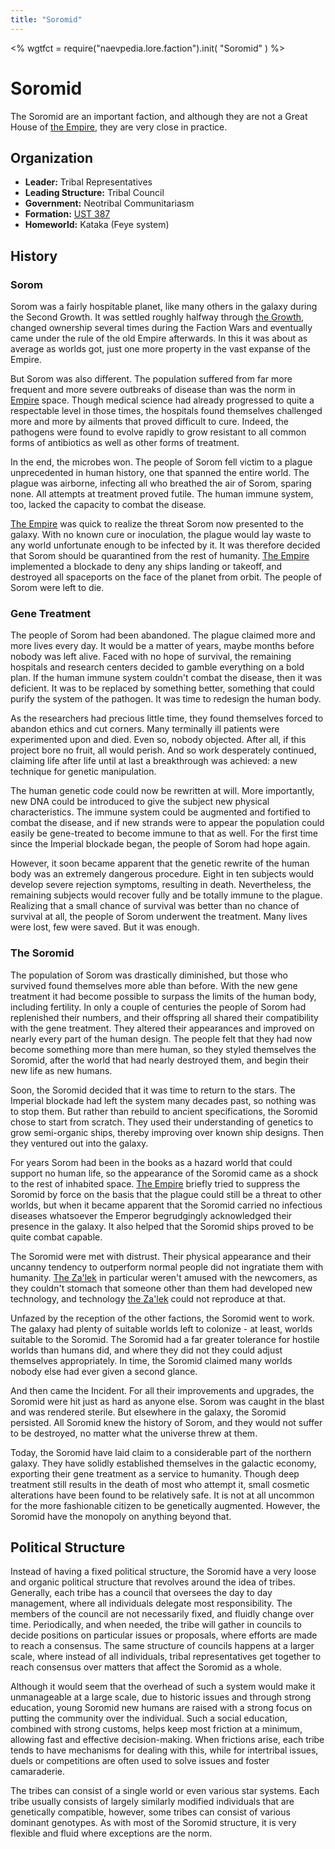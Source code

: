 ```yaml
---
title: "Soromid"
---
```

<%
wgtfct = require("naevpedia.lore.faction").init( "Soromid" )
%>
<widget wgtfct />

# Soromid

The Soromid are an important faction, and although they are not a Great House of [the Empire](lore/factions/empire), they are very close in practice.

## Organization

* **Leader:** Tribal Representatives
* **Leading Structure:** Tribal Council
* **Government:** Neotribal Communitariasm
* **Formation:** [UST 387](lore/history)
* **Homeworld:** Kataka (Feye system)

## History

### Sorom

Sorom was a fairly hospitable planet, like many others in the galaxy during the Second Growth.
It was settled roughly halfway through [the Growth](lore/history), changed ownership several times during the Faction Wars and eventually came under the rule of the old Empire afterwards.
In this it was about as average as worlds got, just one more property in the vast expanse of the Empire.

But Sorom was also different.
The population suffered from far more frequent and more severe outbreaks of disease than was the norm in [Empire](lore/factions/empire) space.
Though medical science had already progressed to quite a respectable level in those times, the hospitals found themselves challenged more and more by ailments that proved difficult to cure.
Indeed, the pathogens were found to evolve rapidly to grow resistant to all common forms of antibiotics as well as other forms of treatment.

In the end, the microbes won.
The people of Sorom fell victim to a plague unprecedented in human history, one that spanned the entire world.
The plague was airborne, infecting all who breathed the air of Sorom, sparing none.
All attempts at treatment proved futile.
The human immune system, too, lacked the capacity to combat the disease.

[The Empire](lore/factions/empire) was quick to realize the threat Sorom now presented to the galaxy.
With no known cure or inoculation, the plague would lay waste to any world unfortunate enough to be infected by it.
It was therefore decided that Sorom should be quarantined from the rest of humanity.
[The Empire](lore/factions/empire) implemented a blockade to deny any ships landing or takeoff, and destroyed all spaceports on the face of the planet from orbit.
The people of Sorom were left to die.

### Gene Treatment

The people of Sorom had been abandoned.
The plague claimed more and more lives every day.
It would be a matter of years, maybe months before nobody was left alive.
Faced with no hope of survival, the remaining hospitals and research centers decided to gamble everything on a bold plan.
If the human immune system couldn't combat the disease, then it was deficient.
It was to be replaced by something better, something that could purify the system of the pathogen.
It was time to redesign the human body.

As the researchers had precious little time, they found themselves forced to abandon ethics and cut corners.
Many terminally ill patients were experimented upon and died.
Even so, nobody objected.
After all, if this project bore no fruit, all would perish.
And so work desperately continued, claiming life after life until at last a breakthrough was achieved: a new technique for genetic manipulation.

The human genetic code could now be rewritten at will.
More importantly, new DNA could be introduced to give the subject new physical characteristics.
The immune system could be augmented and fortified to combat the disease, and if new strands were to appear the population could easily be gene-treated to become immune to that as well.
For the first time since the Imperial blockade began, the people of Sorom had hope again.

However, it soon became apparent that the genetic rewrite of the human body was an extremely dangerous procedure.
Eight in ten subjects would develop severe rejection symptoms, resulting in death.
Nevertheless, the remaining subjects would recover fully and be totally immune to the plague.
Realizing that a small chance of survival was better than no chance of survival at all, the people of Sorom underwent the treatment.
Many lives were lost, few were saved.
But it was enough.

### The Soromid

The population of Sorom was drastically diminished, but those who survived found themselves more able than before.
With the new gene treatment it had become possible to surpass the limits of the human body, including fertility.
In only a couple of centuries the people of Sorom had replenished their numbers, and their offspring all shared their compatibility with the gene treatment.
They altered their appearances and improved on nearly every part of the human design.
The people felt that they had now become something more than mere human, so they styled themselves the Soromid, after the world that had nearly destroyed them, and begin their new life as new humans.

Soon, the Soromid decided that it was time to return to the stars.
The Imperial blockade had left the system many decades past, so nothing was to stop them.
But rather than rebuild to ancient specifications, the Soromid chose to start from scratch.
They used their understanding of genetics to grow semi-organic ships, thereby improving over known ship designs.
Then they ventured out into the galaxy.

For years Sorom had been in the books as a hazard world that could support no human life, so the appearance of the Soromid came as a shock to the rest of inhabited space.
[The Empire](lore/factions/empire) briefly tried to suppress the Soromid by force on the basis that the plague could still be a threat to other worlds, but when it became apparent that the Soromid carried no infectious diseases whatsoever the Emperor begrudgingly acknowledged their presence in the galaxy.
It also helped that the Soromid ships proved to be quite combat capable.

The Soromid were met with distrust.
Their physical appearance and their uncanny tendency to outperform normal people did not ingratiate them with humanity.
[The Za'lek](lore/factions/zalek) in particular weren't amused with the newcomers, as they couldn't stomach that someone other than them had developed new technology, and technology [the Za'lek](lore/factions/zalek) could not reproduce at that.

Unfazed by the reception of the other factions, the Soromid went to work.
The galaxy had plenty of suitable worlds left to colonize - at least, worlds suitable to the Soromid.
The Soromid had a far greater tolerance for hostile worlds than humans did, and where they did not they could adjust themselves appropriately.
In time, the Soromid claimed many worlds nobody else had ever given a second glance.

And then came the Incident.
For all their improvements and upgrades, the Soromid were hit just as hard as anyone else.
Sorom was caught in the blast and was rendered sterile.
But elsewhere in the galaxy, the Soromid persisted.
All Soromid knew the history of Sorom, and they would not suffer to be destroyed, no matter what the universe threw at them.

Today, the Soromid have laid claim to a considerable part of the northern galaxy.
They have solidly established themselves in the galactic economy, exporting their gene treatment as a service to humanity.
Though deep treatment still results in the death of most who attempt it, small cosmetic alterations have been found to be relatively safe.
It is not at all uncommon for the more fashionable citizen to be genetically augmented.
However, the Soromid have the monopoly on anything beyond that.

## Political Structure

Instead of having a fixed political structure, the Soromid have a very loose and organic political structure that revolves around the idea of tribes.
Generally, each tribe has a council that oversees the day to day management, where all individuals delegate most responsibility.
The members of the council are not necessarily fixed, and fluidly change over time.
Periodically, and when needed, the tribe will gather in councils to decide positions on particular issues or proposals, where efforts are made to reach a consensus.
The same structure of councils happens at a larger scale, where instead of all individuals, tribal representatives get together to reach consensus over matters that affect the Soromid as a whole.

Although it would seem that the overhead of such a system would make it unmanageable at a large scale, due to historic issues and through strong education, young Soromid new humans are raised with a strong focus on putting the community over the individual.
Such a social education, combined with strong customs, helps keep most friction at a minimum, allowing fast and effective decision-making.
When frictions arise, each tribe tends to have mechanisms for dealing with this, while for intertribal issues, duels or competitions are often used to solve issues and foster camaraderie.

The tribes can consist of a single world or even various star systems.
Each tribe usually consists of largely similarly modified individuals that are genetically compatible, however, some tribes can consist of various dominant genotypes.
As with most of the Soromid structure, it is very flexible and fluid where exceptions are the norm.
